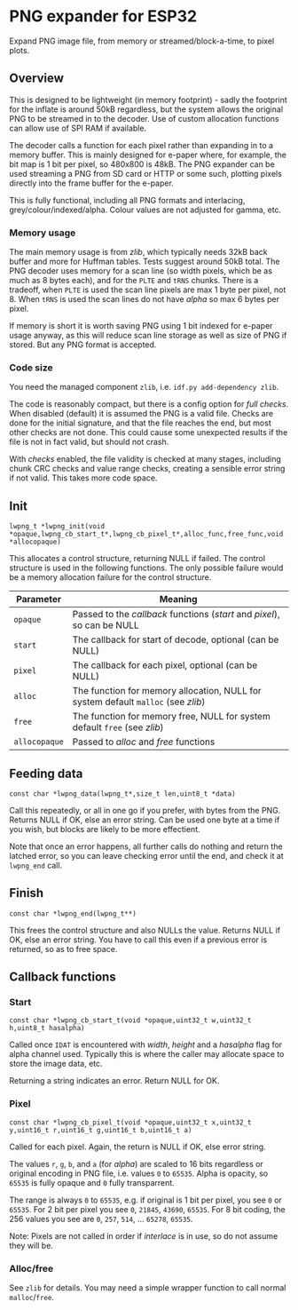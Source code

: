 # PNG expander for ESP32

Expand PNG image file, from memory or streamed/block-a-time, to pixel plots.

## Overview

This is designed to be lightweight (in memory footprint) - sadly the footprint for the inflate is around 50kB regardless, but the system allows the original PNG to be streamed in to the decoder. Use of custom allocation functions can allow use of SPI RAM if available.

The decoder calls a function for each pixel rather than expanding in to a memory buffer. This is mainly designed for e-paper where, for example, the bit map is 1 bit per pixel, so 480x800 is 48kB. The PNG expander can be used streaming a PNG from SD card or HTTP or some such, plotting pixels directly into the frame buffer for the e-paper.

This is fully functional, including all PNG formats and interlacing, grey/colour/indexed/alpha. Colour values are not adjusted for gamma, etc.

### Memory usage

The main memory usage is from *zlib*, which typically needs 32kB back buffer and more for Huffman tables. Tests suggest around 50kB total. The PNG decoder uses memory for a scan line (so width pixels, which be as much as 8 bytes each), and for the `PLTE` and `tRNS` chunks. There is a tradeoff, when `PLTE` is used the scan line pixels are max 1 byte per pixel, not 8. When `tRNS` is used the scan lines do not have *alpha* so max 6 bytes per pixel.

If memory is short it is worth saving PNG using 1 bit indexed for e-paper usage anyway, as this will reduce scan line storage as well as size of PNG if stored. But any PNG format is accepted.

### Code size

You need the managed component `zlib`, i.e. `idf.py add-dependency zlib`.

The code is reasonably compact, but there is a config option for *full checks*. When disabled (default) it is assumed the PNG is a valid file. Checks are done for the initial signature, and that the file reaches the end, but most other checks are not done. This could cause some unexpected results if the file is not in fact valid, but should not crash.

With *checks* enabled, the file validity is checked at many stages, including chunk CRC checks and value range checks, creating a sensible error string if not valid. This takes more code space.

## Init

`lwpng_t *lwpng_init(void *opaque,lwpng_cb_start_t*,lwpng_cb_pixel_t*,alloc_func,free_func,void *allocopaque)`

This allocates a control structure, returning NULL if failed. The control structure is used in the following functions. The only possible failure would be a memory allocation failure for the control structure.

|Parameter|Meaning|
|---------|-------|
|`opaque`|Passed to the *callback* functions (*start* and *pixel*), so can be NULL|
|`start`|The callback for start of decode, optional (can be NULL)|
|`pixel`|The callback for each pixel, optional (can be NULL)|
|`alloc`|The function for memory allocation, NULL for system default `malloc` (see *zlib*)|
|`free`|The function for memory free, NULL for system default `free` (see *zlib*)|
|`allocopaque`|Passed to *alloc* and *free* functions|

## Feeding data

`const char *lwpng_data(lwpng_t*,size_t len,uint8_t *data)`

Call this repeatedly, or all in one go if you prefer, with bytes from the PNG. Returns NULL if OK, else an error string. Can be used one byte at a time if you wish, but blocks are likely to be more effectient.

Note that once an error happens, all further calls do nothing and return the latched error, so you can leave checking error until the end, and check it at `lwpng_end` call.

## Finish

`const char *lwpng_end(lwpng_t**)`

This frees the control structure and also NULLs the value. Returns NULL if OK, else an error string. You have to call this even if a previous error is returned, so as to free space.

## Callback functions

### Start

`const char *lwpng_cb_start_t(void *opaque,uint32_t w,uint32_t h,uint8_t hasalpha)`

Called once `IDAT` is encountered with *width*, *height* and a *hasalpha* flag for alpha channel used. Typically this is where the caller may allocate space to store the image data, etc.

Returning a string indicates an error. Return NULL for OK.

### Pixel

`const char *lwpng_cb_pixel_t(void *opaque,uint32_t x,uint32_t y,uint16_t r,uint16_t g,uint16_t b,uint16_t a)`

Called for each pixel. Again, the return is NULL if OK, else error string.

The values `r`, `g`, `b`, and `a` (for *alpha*) are scaled to 16 bits regardless or original encoding in PNG file, i.e. values `0` to `65535`. Alpha is opacity, so `65535` is fully opaque and `0` fully transparrent.

The range is always `0` to `65535`, e.g. if original is 1 bit per pixel, you see `0` or `65535`. For 2 bit per pixel you see `0`, `21845`, `43690`, `65535`. For 8 bit coding, the 256 values you see are `0`, `257`, `514`, ... `65278`, `65535`.

Note: Pixels are not called in order if *interlace* is in use, so do not assume they will be.

### Alloc/free

See `zlib` for details. You may need a simple wrapper function to call normal `malloc`/`free`.